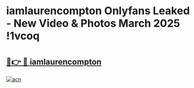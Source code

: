 # iamlaurencompton Onlyfans Leaked - New Video & Photos March 2025 !1vcoq

# <h2><a href="https://15b7yz.iuczelnia.edu.pl?title=iamlaurencompton&ref=1vcoq">🔗👉 🔴 iamlaurencompton</a></h2>

[![acn](https://github.com/user-attachments/assets/0f9c940e-d8b0-45ae-aac7-cd30a18b3e1c)](https://15b7yz.iuczelnia.edu.pl?title=iamlaurencompton&ref=1vcoq)

